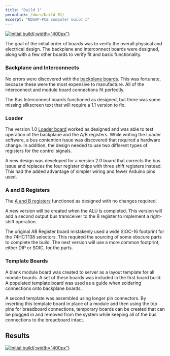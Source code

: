 ```yaml
---
title: "Build 1"
permalink: /docs/build-01/
excerpt: "NQSAP-PCB computer build 1"
---
```


[![Initial build](../../assets/images/boards1.png "initial NQSAP-PCB build"){:width="400px"}](../../assets/images/boards1.png)

The goal of the initial order of boards was to verify the overall physical and electrical
design.  The backplane and interconnect boards were designed, along with a few other
boards to verify fit and basic functionality.

### Backplane and Interconnects

No errors were discovered with the [backplane boards](../backplane/).  This was fortunate,
because these were the most expensive to manufacture.  All of the interconnect and module
board connections fit perfectly.

The Bus Interconnect boards functioned as designed, but there was some missing silkscreen
text that will require a 1.1 version to fix.

### Loader

The version 1.0 [Loader board](../loader/) worked as designed and was able to test
operation of the backplane and the A/B registers.  While writing the Loader software, a
bus contention issue was discovered that required a hardware change.  In addition, the
design needed to use two different types of registers for the control signals.  

A new design was developed for a version 2.0 board that corrects the bus issue and
replaces the four register chips with three shift registers instead.  This had the added
advantage of simpler wiring and fewer Arduino pins used.

### A and B Registers

The [A and B registers](../ab-registers/) functioned as designed with no changes required.

A new version will be created when the ALU is completed.  This version will add a second
output bus transceiver to the B register to implement a right-shift operation.  

The original AB Register board mistakenly used a wide SIOC-16 footprint for the 74HCT138
selectors.  This required the sourcing of some obscure parts to complete the build.  The
next version will use a more common footprint, either DIP or SOIC, for the parts.

### Template Boards

A blank module board was created to server as a layout template for all module boards.  A
set of these boards was included in the first board build.  A populated template board was
used as a guide when soldering connections onto backplane boards.  

A second template was assembled using longer pin connectors.  By inserting this template
board in place of a module and then using the top pins for breadboard connections,
temporary boards can be created that can be plugged in and removed from the system while
keeping all of the bus connections to the breadboard intact.

## Results

[![Initial build](../../assets/images/boards1.gif "initial NQSAP-PCB build"){:width="400px"}](../../assets/images/boards1.gif)
